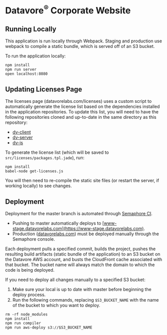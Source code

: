 # Datavore<sup>&reg;</sup> Corporate Website

## Running Locally
This application is run locally through Webpack. Staging and production use webpack to compile a static bundle, which is served off of an S3 bucket.

To run the application locally:

```
npm install
npm run server
open localhost:8080
```

## Updating Licenses Page

The licenses page (datavorelabs.com/licenses) uses a custom script to automatically generate the license list based on the dependencies installed in the application repositories. To update this list, you will need to have the following repositories cloned and up-to-date in the same directory as this repository:

* [dv-client](https://github.com/datavore-labs/dv-client)
* [dv-server](https://github.com/datavore-labs/dv-server)
* [dv-js](https://github.com/datavore-labs/dv-js)

To generate the license list (which will be saved to `src/licenses/packages.tpl.jade`), run:
```
npm install
babel-node get-licenses.js
```

You will then need to re-compile the static site files (or restart the server, if working locally) to see changes.

## Deployment

Deployment for the master branch is automated through [Semaphore CI](https://semaphoreci.com/datavore). 
* Pushing to master automatically deploys to [www-stage.datavorelabs.com](https://www-stage.datavorelabs.com).
* Production ([datavorelabs.com](https://datavorelabs.com)) must be deployed manually through the Semaphore console.

Each deployment pulls a specified commit, builds the project, pushes the resulting build artifacts (static bundle of the application) to an S3 bucket on the Datavore AWS account, and busts the CloudFront cache associated with that bucket. The bucket name will always match the domain to which the code is being deployed.

If you need to deploy all changes manually to a specified S3 bucket:

1. Make sure your local is up to date with master before beginning the deploy process.
2. Run the following commands, replacing `$S3_BUCKET_NAME` with the name of the bucket to which you want to deploy.

```
rm -rf node_modules
npm install
npm run compiler
npm run aws-deploy s3://$S3_BUCKET_NAME
```